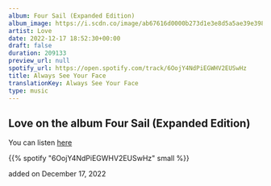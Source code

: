 ```yaml
---
album: Four Sail (Expanded Edition)
album_image: https://i.scdn.co/image/ab67616d0000b273d1e3e8d5a5ae39e3982e9c0f
artist: Love
date: 2022-12-17 18:52:30+00:00
draft: false
duration: 209133
preview_url: null
spotify_url: https://open.spotify.com/track/6OojY4NdPiEGWHV2EUSwHz
title: Always See Your Face
translationKey: Always See Your Face
type: music
---
```


## Love on the album Four Sail (Expanded Edition)

You can listen [here](https://open.spotify.com/track/6OojY4NdPiEGWHV2EUSwHz)

{{% spotify "6OojY4NdPiEGWHV2EUSwHz" small %}}

added on December 17, 2022